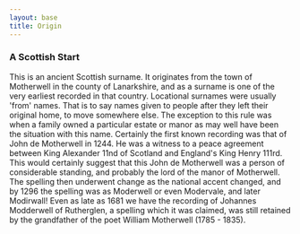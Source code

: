 ```yaml
---
layout: base
title: Origin
---
```


### A Scottish Start

This is an ancient Scottish surname. It originates from the town of Motherwell in the county of Lanarkshire, and as a surname is one of the very earliest recorded in that country. Locational surnames were usually 'from' names. That is to say names given to people after they left their original home, to move somewhere else. The exception to this rule was when a family owned a particular estate or manor as may well have been the situation with this name. Certainly the first known recording was that of John de Motherwell in 1244. He was a witness to a peace agreement between King Alexander 11nd of Scotland and England's King Henry 111rd. This would certainly suggest that this John de Motherwell was a person of considerable standing, and probably the lord of the manor of Motherwell. The spelling then underwent change as the national accent changed, and by 1296 the spelling was as Moderwell or even Modervale, and later Modirwall! Even as late as 1681 we have the recording of Johannes Modderwell of Rutherglen, a spelling which it was claimed, was still retained by the grandfather of the poet William Motherwell (1785 - 1835).